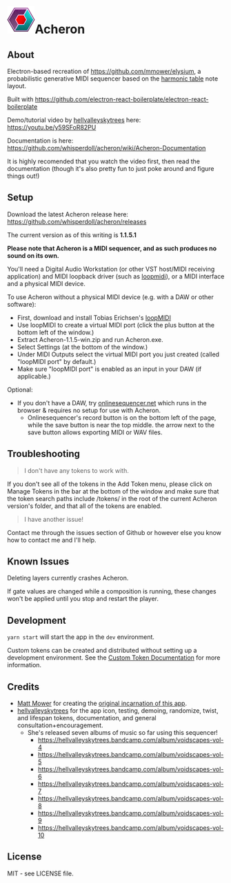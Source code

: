 
# ![(Acheron icon)](assets/icons/64x64.png "Acheron icon")Acheron

## About

Electron-based recreation of https://github.com/mmower/elysium, a probabilistic generative MIDI sequencer based on the [harmonic table](https://en.wikipedia.org/wiki/Harmonic_table_note_layout) note layout.

Built with https://github.com/electron-react-boilerplate/electron-react-boilerplate

Demo/tutorial video by [hellvalleyskytrees](https://twitter.com/hvst_music) here: https://youtu.be/y59SFoR82PU

Documentation is here: https://github.com/whisperdoll/acheron/wiki/Acheron-Documentation

It is highly recomended that you watch the video first, then read the documentation (though it's also pretty fun to just poke around and figure things out!)

## Setup

Download the latest Acheron release here: https://github.com/whisperdoll/acheron/releases

The current version as of this writing is **1.1.5.1**

**Please note that Acheron is a MIDI sequencer, and as such produces no sound on its own.**

You'll need a Digital Audio Workstation (or other VST host/MIDI receiving application) and MIDI loopback driver (such as [loopmidi](https://www.tobias-erichsen.de/software/loopmidi.html)), or a MIDI interface and a physical MIDI device.

To use Acheron without a physical MIDI device (e.g. with a DAW or other software):
- First, download and install Tobias Erichsen's [loopMIDI](https://www.tobias-erichsen.de/software/loopmidi.html)
- Use loopMIDI to create a virtual MIDI port (click the plus button at the bottom left of the window.)
- Extract Acheron-1.1.5-win.zip and run Acheron.exe.
- Select Settings (at the bottom of the window.)
- Under MIDI Outputs select the virtual MIDI port you just created (called "loopMIDI port" by default.)
- Make sure "loopMIDI port" is enabled as an input in your DAW (if applicable.)

Optional: 

- If you don't have a DAW, try [onlinesequencer.net](https://onlinesequencer.net/) which runs in the browser & requires no setup for use with Acheron.
   * Onlinesequencer's record button is on the bottom left of the page, while the save button is near the top middle. the arrow next to the save button allows exporting MIDI or WAV files.



## Troubleshooting

>I don't have any tokens to work with.

If you don't see all of the tokens in the Add Token menu, please click on Manage Tokens in the bar at the bottom of the window and make sure that the token search paths include /tokens/ in the root of the current Acheron version's folder, and that all of the tokens are enabled.

>I have another issue!

Contact me through the issues section of Github or however else you know how to contact me and I'll help.
## Known Issues

Deleting layers currently crashes Acheron.

If gate values are changed while a composition is running, these changes won't be applied until you stop and restart the player.

## Development

`yarn start` will start the app in the `dev` environment.

Custom tokens can be created and distributed without setting up a development environment.
See the [Custom Token Documentation](https://github.com/whisperdoll/acheron/wiki/Custom-Token-Documentation) for more information.

## Credits

* [Matt Mower](https://github.com/mmower) for creating the [original incarnation of this app](https://github.com/mmower/elysium).
* [hellvalleyskytrees](https://twitter.com/hvst_music) for the app icon, testing, demoing, randomize, twist, and lifespan tokens, documentation, and general consultation+encouragement.
    * She's released seven albums of music so far using this sequencer!
        * https://hellvalleyskytrees.bandcamp.com/album/voidscapes-vol-4
        * https://hellvalleyskytrees.bandcamp.com/album/voidscapes-vol-5
        * https://hellvalleyskytrees.bandcamp.com/album/voidscapes-vol-6
        * https://hellvalleyskytrees.bandcamp.com/album/voidscapes-vol-7
        * https://hellvalleyskytrees.bandcamp.com/album/voidscapes-vol-8
        * https://hellvalleyskytrees.bandcamp.com/album/voidscapes-vol-9
        * https://hellvalleyskytrees.bandcamp.com/album/voidscapes-vol-10
## License

MIT - see LICENSE file.
